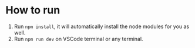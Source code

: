 # How to run

1) Run `npm install`, it will automatically install the node modules for you as well.
2) Run `npm run dev` on VSCode terminal or any terminal.